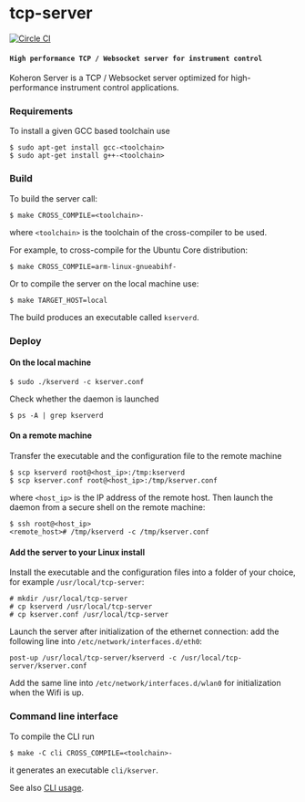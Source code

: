 # tcp-server

[![Circle CI](https://circleci.com/gh/Koheron/tcp-server.svg?style=shield)](https://circleci.com/gh/Koheron/tcp-server)

#### `High performance TCP / Websocket server for instrument control`

Koheron Server is a TCP / Websocket server optimized for high-performance instrument control applications.

### Requirements

To install a given GCC based toolchain use
```
$ sudo apt-get install gcc-<toolchain>
$ sudo apt-get install g++-<toolchain>
```

### Build

To build the server call:
```
$ make CROSS_COMPILE=<toolchain>-
```
where `<toolchain>` is the toolchain of the cross-compiler to be used.

For example, to cross-compile for the Ubuntu Core distribution: 
```
$ make CROSS_COMPILE=arm-linux-gnueabihf-
```

Or to compile the server on the local machine use:
```
$ make TARGET_HOST=local
```

The build produces an executable called `kserverd`.

### Deploy

#### On the local machine

```
$ sudo ./kserverd -c kserver.conf
```

Check whether the daemon is launched

```
$ ps -A | grep kserverd
```

#### On a remote machine

Transfer the executable and the configuration file to the remote machine
```
$ scp kserverd root@<host_ip>:/tmp:kserverd
$ scp kserver.conf root@<host_ip>:/tmp/kserver.conf
```
where `<host_ip>` is the IP address of the remote host. Then launch the daemon from a secure shell on the remote machine:
```
$ ssh root@<host_ip>
<remote_host># /tmp/kserverd -c /tmp/kserver.conf
```

#### Add the server to your Linux install

Install the executable and the configuration files into a folder of your choice, for example `/usr/local/tcp-server`:
```
# mkdir /usr/local/tcp-server
# cp kserverd /usr/local/tcp-server
# cp kserver.conf /usr/local/tcp-server
```

Launch the server after initialization of the ethernet connection: add the following line into `/etc/network/interfaces.d/eth0`:
```
post-up /usr/local/tcp-server/kserverd -c /usr/local/tcp-server/kserver.conf
```

Add the same line into `/etc/network/interfaces.d/wlan0` for initialization when the Wifi is up.

### Command line interface

To compile the CLI run
```
$ make -C cli CROSS_COMPILE=<toolchain>-
```
it generates an executable `cli/kserver`.

See also [CLI usage](doc/command_line_interface.md).
